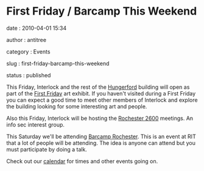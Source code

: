 First Friday / Barcamp This Weekend
===================================

date
:   2010-04-01 15:34

author
:   antitree

category
:   Events

slug
:   first-friday-barcamp-this-weekend

status
:   published

This Friday, Interlock and the rest of the
[Hungerford](http://rocwiki.org/Hungerford_Building) building will open
as part of the [First Friday](http://www.firstfridayrochester.org/) art
exhibit. If you haven't visited during a First Friday you can expect a
good time to meet other members of Interlock and explore the building
looking for some interesting art and people.

Also this Friday, Interlock will be hosting the [Rochester
2600](http://www.rochester2600.com) meetings. An info sec interest
group.

This Saturday we'll be attending [Barcamp
Rochester](http://barcamprochester.org/). This is an event at RIT that a
lot of people will be attending. The idea is anyone can attend but you
must participate by doing a talk.

Check out our [calendar](/calendar) for times and other events going on.

